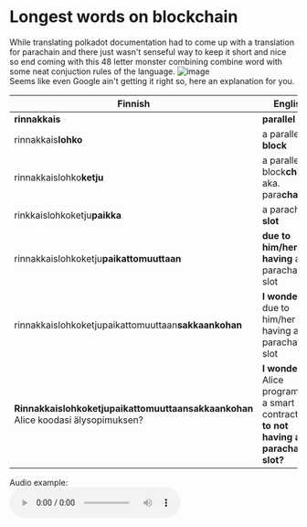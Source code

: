 # Longest words on blockchain
While translating polkadot documentation had to come up with a translation for parachain and there just wasn't senseful way to keep it short and nice so 
end coming with this 48 letter monster combining combine word with some neat conjuction rules of the language.
![image](https://user-images.githubusercontent.com/15621959/152089654-b155f339-711b-46ea-a75b-f76293c19531.png)  
Seems like even Google ain't getting it right so, here an explanation for you. 

| Finnish                                                                  | English                                                                           |
|--------------------------------------------------------------------------|-----------------------------------------------------------------------------------|
| **rinnakkais**                                                           | **parallel**                                                                      |
| rinnakkais**lohko**                                                      | a parallel **block**                                                              |
| rinnakkaislohko**ketju**                                                 | a parallel block**chain** aka. para**chain**                                      |
| rinkkaislohkoketju**paikka**                                             | a parachain **slot**                                                              |
| rinnakkaislohkoketju**paikattomuuttaan**                                 | **due to him/her not having** a parachain slot                                    |
| rinnakkaislohkoketjupaikattomuuttaan**sakkaankohan**                     | **I wonder if,** due to him/her not having a parachain slot                       |
| **Rinnakkaislohkoketjupaikattomuuttaansakkaankohan** Alice koodasi älysopimuksen? | **I wonder if** Alice programmed a smart contract **due to not having a parachain slot?** |

Audio example:  
<audio src="rinnakkaislohkoketjupaikattomuuttaansakkaankohan.aac" type="audio/aac" controls/>
